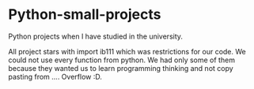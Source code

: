 # Python-small-projects
Python projects when I have studied in the university.

All project stars with import ib111 which was restrictions for our code. We could not use every function from python.
We had only some of them because they wanted us to learn programming thinking and not copy pasting from .... Overflow :D.
